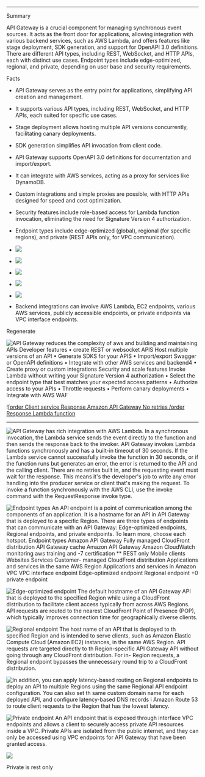 
---

Summary

API Gateway is a crucial component for managing synchronous event sources. It acts as the front door for applications, allowing integration with various backend services, such as AWS Lambda, and offers features like stage deployment, SDK generation, and support for OpenAPI 3.0 definitions. There are different API types, including REST, WebSocket, and HTTP APIs, each with distinct use cases. Endpoint types include edge-optimized, regional, and private, depending on user base and security requirements.

Facts

- API Gateway serves as the entry point for applications, simplifying API creation and management.
- It supports various API types, including REST, WebSocket, and HTTP APIs, each suited for specific use cases.
- Stage deployment allows hosting multiple API versions concurrently, facilitating canary deployments.
- SDK generation simplifies API invocation from client code.
- API Gateway supports OpenAPI 3.0 definitions for documentation and import/export.
- It can integrate with AWS services, acting as a proxy for services like DynamoDB.
- Custom integrations and simple proxies are possible, with HTTP APIs designed for speed and cost optimization.
- Security features include role-based access for Lambda function invocation, eliminating the need for Signature Version 4 authorization.
- Endpoint types include edge-optimized (global), regional (for specific regions), and private (REST APIs only, for VPC communication).
- ![](../../../media/AWS-Developing-Serverless-Solutions-on-AWS-Module-2-6-image1.png)



- ![](../../../media/AWS-Developing-Serverless-Solutions-on-AWS-Module-2-6-image2.png)



- ![](../../../media/AWS-Developing-Serverless-Solutions-on-AWS-Module-2-6-image3.png)



- ![](../../../media/AWS-Developing-Serverless-Solutions-on-AWS-Module-2-6-image4.png)



- ![](../../../media/AWS-Developing-Serverless-Solutions-on-AWS-Module-2-6-image5.png)
- Backend integrations can involve AWS Lambda, EC2 endpoints, various AWS services, publicly accessible endpoints, or private endpoints via VPC interface endpoints.

Regenerate



![API Gateway reduces the complexity of aws and building and maintaining APIs Developer features • create REST or websocket APIS Host multiple versions of an API • Generate SDKS for your APIS • Import/export Swagger or OpenAPl definitions • Integrate with other AWS services and backend4 • Create proxy or custom integrations Security and scale features Invoke Lambda without writing your Signature Version 4 authorization • Select the endpoint type that best matches your expected access patterns • Authorize access to your APIs • Throttle requests • Perform canary deployments • Integrate with AWS WAF ](../../../media/AWS-Developing-Serverless-Solutions-on-AWS-Module-2-6-image6.png)











![[order Client service Response Amazon API Gateway No retries /order Response Lambda function ](../../../media/AWS-Developing-Serverless-Solutions-on-AWS-Module-2-6-image7.png)

****

![API Gateway has rich integration with AWS Lambda. In a synchronous invocation, the Lambda service sends the event directly to the function and then sends the response back to the invoker. API Gateway invokes Lambda functions synchronously and has a built-in timeout of 30 seconds. If the Lambda service cannot successfully invoke the function in 30 seconds, or if the function runs but generates an error, the error is returned to the API and the calling client. There are no retries built in, and the requesting event must wait for the response. This means it's the developer's job to write any error handling into the producer service or client that's making the request. To invoke a function synchronously with the AWS CLI, use the invoke command with the RequestResponse invoke type. ](../../../media/AWS-Developing-Serverless-Solutions-on-AWS-Module-2-6-image8.png)





![Endpoint types An API endpoint is a point of communication among the components of an application. It is a hostname for an API in API Gateway that is deployed to a specific Region. There are three types of endpoints that can communicate with an API Gateway: Edge-optimized endpoints, Regional endpoints, and private endpoints. To learn more, choose each hotspot. Endpoint types Amazon API Gateway Fully managed CloudFront distribution API Gateway cache Amazon API Gateway Amazon CloudWatch monitoring aws training and -7 certification ** REST only Mobile clients Websites Services Customer- managed CloudFront distribution Applications and services in the same AWS Region Applications and services in Amazon VPC VPC interface endpoint Edge-optimized endpoint Regional endpoint +0 private endpoint ](../../../media/AWS-Developing-Serverless-Solutions-on-AWS-Module-2-6-image9.png)



![Edge-optimized endpoint The default hostname of an API Gateway API that is deployed to the specified Region while using a CloudFront distribution to facilitate client access typically from across AWS Regions. API requests are routed to the nearest CloudFront Point of Presence (POP), which typically improves connection time for geographically diverse clients. ](../../../media/AWS-Developing-Serverless-Solutions-on-AWS-Module-2-6-image10.png)



![Regional endpoint The host name of an API that is deployed to th specified Region and is intended to serve clients, such as Amazon Elastic Compute Cloud (Amazon EC2) instances, in the same AWS Region. API requests are targeted directly to th Region-specific API Gateway API without going through any CloudFront distribution. For in- Region requests, a Regional endpoint bypasses the unnecessary round trip to a CloudFront distribution. ](../../../media/AWS-Developing-Serverless-Solutions-on-AWS-Module-2-6-image11.png)



![In addition, you can apply latency-based routing on Regional endpoints to deploy an API to multiple Regions using the same Regional API endpoint configuration. You can also set th same custom domain name for each deployed API, and configure latency-based DNS records i Amazon Route 53 to route client requests to the Region that has the lowest latency. ](../../../media/AWS-Developing-Serverless-Solutions-on-AWS-Module-2-6-image12.png)



![Private endpoint An API endpoint that is exposed through interface VPC endpoints and allows a client to securely access private API resources inside a VPC. Private APIs are isolated from the public internet, and they can only be accessed using VPC endpoints for API Gateway that have been granted access. ](../../../media/AWS-Developing-Serverless-Solutions-on-AWS-Module-2-6-image13.png)



![](../../../media/AWS-Developing-Serverless-Solutions-on-AWS-Module-2-6-image14.png)

Private is rest only















